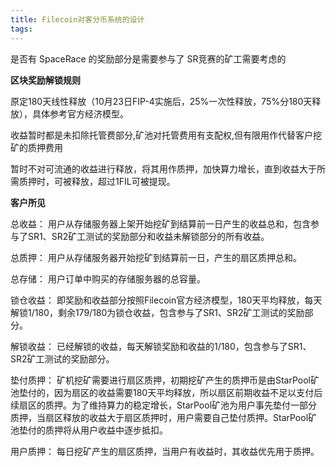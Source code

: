 ```yaml
---
title: Filecoin对客分币系统的设计
tags: 
---
```


是否有 SpaceRace 的奖励部分是需要参与了 SR竞赛的矿工需要考虑的

**区块奖励解锁规则**

原定180天线性释放（10月23日FIP-4实施后，25%一次性释放，75%分180天释放），具体参考官方经济模型。

收益暂时都是未扣除托管费部分,矿池对托管费用有支配权,但有限用作代替客户挖矿的质押费用

暂时不对可流通的收益进行释放，将其用作质押，加快算力增长，直到收益大于所需质押时，可被释放，超过1FIL可被提现。

**客户所见**

总收益： 用户从存储服务器上架开始挖矿到结算前一日产生的收益总和，包含参与了SR1、SR2矿工测试的奖励部分和收益未解锁部分的所有收益。

总质押： 用户从存储服务器开始挖矿到结算前一日，产生的扇区质押总和。

总存储： 用户订单中购买的存储服务器的总容量。

锁仓收益： 即奖励和收益部分按照Filecoin官方经济模型，180天平均释放，每天解锁1/180，剩余179/180为锁仓收益，包含参与了SR1、SR2矿工测试的奖励部分。

解锁收益： 已经解锁的收益，每天解锁奖励和收益的1/180，包含参与了SR1、SR2矿工测试的奖励部分。

垫付质押： 矿机挖矿需要进行扇区质押，初期挖矿产生的质押币是由StarPool矿池垫付的，因为扇区的收益需要180天平均释放，所以扇区前期收益不足以支付后续扇区的质押。为了维持算力的稳定增长，StarPool矿池为用户事先垫付一部分质押，当扇区释放的收益大于扇区质押时，用户需要自己垫付质押。StarPool矿池垫付的质押将从用户收益中逐步抵扣。

用户质押： 每日挖矿产生的扇区质押，当用户有收益时，其收益优先用于质押。
